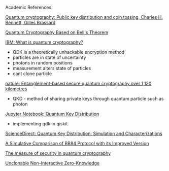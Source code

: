 Academic References:

[Quantum cryptography: Public key distribution and coin tossing, Charles H. Bennett, Gilles Brassard](https://arxiv.org/abs/2003.06557)

[Quantum Cryptography Based on Bell's Theorem](https://cqi.inf.usi.ch/qic/91_Ekert.pdf)

[IBM: What is quantum cryptography?](https://www.ibm.com/topics/quantum-cryptography#:~:text=Quantum%20cryptography%20%28also%20known%20as%2C%20immutable%20laws%20of%20quantum%20mechanics%29)

* QDK is a theoretically unhackable encryption method
* particles are in state of uncertainty
* photons in random positions
* measurement alters state of particles
* cant clone particle

[nature: Entanglement-based secure quantum cryptography over 1,120 kilometres](https://www.nature.com/articles/s41586-020-2401-y)
* QKD - method of sharing private keys through quantum particle such as photon

[Jupyter Notebook: Quantum Key Distribution](https://github.com/Qiskit/textbook/blob/main/notebooks/ch-algorithms/quantum-key-distribution.ipynb)
* implementing qdk in qiskit
  
[ScienceDirect: Quantum Key Distribution: Simulation and Characterizations](https://www.sciencedirect.com/science/article/pii/S1877050915028446)
  
[A Simulative Comparison of BB84 Protocol with its Improved Version](http://sedici.unlp.edu.ar/bitstream/handle/10915/9558/all-0001.pdf?sequence=1)

[The measure of security in quantum cryptography](https://ieeexplore.ieee.org/abstract/document/6503238)

[Unclonable Non-Interactive Zero-Knowledge](https://eprint.iacr.org/2023/1532.pdf)
